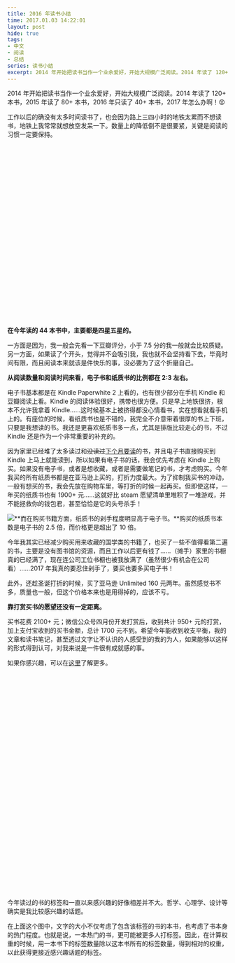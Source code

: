 ```yaml
---
title: 2016 年读书小结
time: 2017.01.03 14:22:01
layout: post
hide: true
tags:
- 中文
- 阅读
- 总结
series: 读书小结
excerpt: 2014 年开始把读书当作一个业余爱好，开始大规模广泛阅读。2014 年读了 120+ 本书，2015 年读了 80+ 本书，2016 年只读了 40+ 本书，2017 年怎么办啊！
---
```


2014 年开始把读书当作一个业余爱好，开始大规模广泛阅读。2014 年读了 120+ 本书，2015 年读了 80+ 本书，2016 年只读了 40+ 本书，2017 年怎么办啊！:rage:

工作以后的确没有太多时间读书了，也会因为路上三四小时的地铁太累而不想读书，地铁上我常常就想放空发呆一下。数量上的降低倒不是很要紧，关键是阅读的习惯一定要保持。

<style>
.chart {
    width: 100%;
    height: 400px;
}

#favoriate-tag {
    height: 500px;
}

@media (max-width: 600px) {
    .chart {
        height: 500px;
    }

    #general-chart {
        height: 700px;
    }
}
</style>

<div class="split"></div>

<div class="chart" id="general-chart"></div>

**在今年读的 44 本书中，主要都是四星五星的。**

一方面是因为，我一般会先看一下豆瓣评分，小于 7.5 分的我一般就会比较质疑。另一方面，如果读了个开头，觉得并不会吸引我，我也就不会坚持看下去，毕竟时间有限，而且阅读本来就该是件快乐的事，没必要为了这个折磨自己。

<div class="split"></div>

**从阅读数量和阅读时间来看，电子书和纸质书的比例都在 2:3 左右。**

电子书基本都是在 Kindle Paperwhite 2 上看的，也有很少部分在手机 Kindle 和豆瓣阅读上看。Kindle 的阅读体验很好，携带也很方便。只是早上地铁很挤，根本不允许我拿着 Kindle……这时候基本上被挤得都没心情看书，实在想看就看手机上的。有座位的时候，看纸质书也是不错的，我完全不介意带着很厚的书上下班，只要是我想读的书。我还是更喜欢纸质书多一点，尤其是排版比较走心的书，不过 Kindle 还是作为一个非常重要的补充的。

因为家里已经堆了太多读过和<del>没读过</del><ins>下个月要读</ins>的书，并且电子书直接购买到 Kindle 上马上就能读到，所以如果有电子书的话，我会优先考虑在 Kindle 上购买。如果没有电子书，或者是想收藏，或者是需要做笔记的书，才考虑购买。今年我买的所有纸质书都是在亚马逊上买的，打折力度最大。为了抑制我买书的冲动，一般有想买的书，我会先放在购物车里，等打折的时候一起再买。但即使这样，一年买的纸质书也有 1900+ 元……这就好比 steam 愿望清单里堆积了一堆游戏，并不能拯救你的钱包君，甚至恰恰是它的头号杀手！

<div class="split"></div>

<img class="post-img" src="{{ site.loadingImg }}" data-src="{{ site.url }}/img/post/2017-01-04-reading-report-01.jpg" />**而在购买书籍方面，纸质书的剁手程度明显高于电子书。**购买的纸质书本数是电子书的 2.5 倍，而价格更是超出了 10 倍。

今年我其实已经减少购买用来收藏的国学类的书籍了，也买了一些不值得看第二遍的书，主要是没有图书馆的资源，而且工作以后更有钱了……（摊手）家里的书橱真的已经满了，现在连公司工位书橱也被我放满了（虽然很少有机会在公司看）……2017 年我真的要忍住剁手了，要买也要多买电子书！

此外，还趁圣诞打折的时候，买了亚马逊 Unlimited 160 元两年。虽然感觉书不多，质量也一般，但这个价格本来也是用得掉的，应该不亏。

<div class="split"></div>

**靠打赏买书的愿望还没有一定距离。**

买书花费 2100+ 元；微信公众号四月份开发打赏后，收到共计 950+ 元的打赏，加上支付宝收到的买书金额，总计 1700 元不到。希望今年能收到收支平衡，我的文章和读书笔记，甚至透过文字让不认识的人感受到的我的为人，如果能够以这样的形式得到认可，对我来说是一件很有成就感的事。

如果你感兴趣，可以在<a href="{{ site.url }}/tip">这里</a>了解更多。


<div class="split"></div>

<div class="chart" id="favoriate-tag"></div>

今年读过的书的标签和一直以来感兴趣的好像相差并不大。哲学、心理学、设计等确实是我比较感兴趣的话题。

在上面这个图中，文字的大小不仅考虑了包含该标签的书的本书，也考虑了书本身的热门程度。也就是说，一本热门的书，更可能被更多人打标签。因此，在计算权重的时候，用一本书下的标签数量除以这本书所有的标签数量，得到相对的权重，以此获得更接近感兴趣话题的标签。



<script type="text/javascript">
    var loadJs = [[['{{ site.url }}/js/echarts.3.3.2.js', 'https://cdn.rawgit.com/ecomfe/echarts-wordcloud/master/dist/echarts-wordcloud.js'], function() {
        var charts = [];

        var generalChart = echarts.init(document.getElementById('general-chart'));
        generalChart.setOption({
            baseOption: {
                tooltip: {},
                title: [{
                    text: '2016 买书与评分统计',
                    left: 'center'
                }, {
                    text: '2016 年买书花费\n2101.06 元',
                    left: '71%',
                    top: '65%',
                    textAlign: 'center',
                    textBaseline: 'middle',
                    textStyle: {
                        fontSize: 15
                    },
                    backgroundColor: 'rgba(210, 250, 220, 0.5)'
                }, {
                    text: '读完\n44 本',
                    left: '27.5%',
                    top: '35%',
                    textAlign: 'center',
                    textBaseline: 'middle',
                    textStyle: {
                        fontSize: 20
                    }
                }],
                textStyle: {
                    fontSize: 14
                },
                series: [{
                    color: ['#d0648a', '#e593b0'],
                    type: 'pie',
                    startAngle: 23,
                    radius: ['42%', '49%'],
                    center: ['28%', '40%'],
                    data: [{
                        name: '纸质书读完',
                        value: 25
                    }, {
                        name: '电子书读完',
                        value: 19
                    }],
                    label: {
                        normal: {
                            formatter: '{b}：\n{c}本'
                        }
                    }
                }, {
                    color: ['#d0648a', '#e593b0'],
                    type: 'pie',
                    startAngle: 38,
                    radius: ['51%', '53%'],
                    center: ['28%', '40%'],
                    data: [{
                        name: '纸质书用时',
                        value: 60.9
                    }, {
                        name: '电子书用时',
                        value: 39.1
                    }],
                    label: {
                        normal: {
                            formatter: '{b}：\n{c}%'
                        }
                    },
                    labelLine: {
                        normal: {
                            length: 40
                        }
                    }
                }, {
                    color: ['#d0648a', '#e593b0'],
                    type: 'pie',
                    startAngle: 180,
                    radius: ['18%', '28%'],
                    center: ['65%', '75%'],
                    data: [{
                        name: '购买纸质书',
                        value: 51
                    }, {
                        name: '购买电子书',
                        value: 20
                    }],
                    label: {
                        normal: {
                            formatter: '{b}：\n{c}本'
                        }
                    },
                    labelLine: {
                        normal: {
                            length: 80
                        }
                    },
                    itemStyle: {
                        normal: {
                            opacity: 0.8
                        }
                    }
                }, {
                    color: ['#347268', '#22ccae'],
                    type: 'pie',
                    startAngle: 180,
                    radius: ['30%', '32%'],
                    center: ['71%', '70%'],
                    data: [{
                        name: '纸质书支出',
                        value: 1917.31
                    }, {
                        name: '电子书支出',
                        value: 183.75
                    }],
                    label: {
                        normal: {
                            formatter: '{b}：\n{c}元'
                        }
                    },
                    labelLine: {
                        normal: {
                            length: 40
                        }
                    }
                }, {
                    color: ['#347268', '#0e8a77', '#22a994', '#22ccae', '#63cdb9'],
                    type: 'pie',
                    radius: ['20%', '45%'],
                    center: ['28%', '40%'],
                    startAngle: 0,
                    data: [{
                        name: '一颗星',
                        value: 2
                    }, {
                        name: '两颗星',
                        value: 1
                    }, {
                        name: '三颗星',
                        value: 3
                    }, {
                        name: '四颗星',
                        value: 21
                    }, {
                        name: '五颗星',
                        value: 17
                    }],
                    label: {
                        normal: {
                            formatter: '{b}：\n{c}本'
                        }
                    },
                    labelLine: {
                        normal: {
                            length: 30
                        }
                    },
                    itemStyle: {
                        normal: {
                            opacity: 0.9
                        }
                    }
                }, {
                    name: '公众号打赏',
                    type: 'bar',
                    itemStyle: {
                        normal: {
                            color: '#22C3AA'
                        }
                    },
                    symbolSize: 6,
                    data: [974.39 - 23.68],
                    stack: 'income',
                    barWidth: 30,
                    label: {
                        normal: {
                            show: true,
                            position: 'inside',
                            formatter: function(obj) {
                                return obj.value + '元';
                            }
                        }
                    }
                }, {
                    name: '送羡辙书',
                    type: 'bar',
                    itemStyle: {
                        normal: {
                            color: '#AEE2D9'
                        }
                    },
                    symbolSize: 6,
                    data: [733.43],
                    stack: 'income',
                    barWidth: 30,
                    label: {
                        normal: {
                            show: true,
                            position: 'inside',
                            formatter: function(obj) {
                                return obj.value + '元';
                            }
                        }
                    }
                }, {
                    name: '实际买书花费',
                    type: 'bar',
                    itemStyle: {
                        normal: {
                            color: '#D0648A'
                        }
                    },
                    data: [2101.06],
                    barWidth: 30,
                    label: {
                        normal: {
                            show: true,
                            position: 'inside',
                            formatter: function(obj) {
                                return obj.value + '元';
                            }
                        }
                    }
                }],
                xAxis: {
                    show: false,
                    axisTick: {
                        show: false
                    },
                    inverse: true
                },
                yAxis: [{
                    show: false,
                    interval: 0,
                    nameLocation: 'end',
                    data: [
                        ' '
                    ],
                    axisTick: {
                        show: false
                    }
                }],
                grid: [{
                    left: '60%',
                    bottom: '60%',
                    top: 100,
                    right: 20
                }],
                legend: {
                    show: true,
                    data: ['公众号打赏', '送羡辙书', '实际买书花费'],
                    right: 15,
                    top: 20,
                    align: 'right',
                    orient: 'vertical'
                }
            },
            media: [{
                query: {
                    maxWidth: 600
                },
                option: {
                    title: [{
                        left: 'center'
                    }, {
                        left: '50%',
                        top: '57%'
                    }, {
                        left: '48%',
                        top: '22%'
                    }],
                    series: [{
                        radius: ['42%', '48%'],
                        center: ['50%', '25%']
                    }, {
                        radius: ['51%', '53%'],
                        center: ['50%', '25%'],
                        labelLine: {
                            normal: {
                                length: 40
                            }
                        }
                    }, {
                        startAngle: 180,
                        radius: ['28%', '38%'],
                        center: ['50%', '60%'],
                        labelLine: {
                            normal: {
                                length: 30
                            }
                        }
                    }, {
                        startAngle: -90,
                        radius: ['40%', '42%'],
                        center: ['50%', '60%'],
                        labelLine: {
                            normal: {
                                length: 10
                            }
                        }
                    }, {
                        radius: ['25%', '45%'],
                        center: ['50%', '25%'],
                        labelLine: {
                            normal: {
                                length: 30
                            }
                        }
                    }],
                    grid: [{
                        left: 20,
                        bottom: 30,
                        top: '80%',
                        right: 20
                    }],
                    legend: {
                        left: 'center',
                        bottom: 5,
                        align: 'left',
                        orient: 'horizontal'
                    }
                }
            }]
        });
        charts.push(generalChart);

        var favoriateChart = echarts.init(document.getElementById('favoriate-tag'));
        var colors = ['#555', '#fff'];
        var rightBook = '{{ site.url}}/img/post/2017-01-04-reading-report-right.png';
        var leftBook = '{{ site.url}}/img/post/2017-01-04-reading-report-left.png';

        var bookBg = '{{ site.url}}/img/post/2017-01-04-reading-report-book.png';

        var tagsAll = '{{ site.url}}/media/post/2017-01-04-reading-report-tags.json';
        var tagsRead = '{{ site.url}}/media/post/2017-01-04-reading-report-tagsRead.json';

        favoriateChart.setOption({
            title: {
                text: '羡辙豆瓣读书 tag',
                bottom: 0,
                left: 'center'
            },
            series: [{
                type: 'wordCloud',
                gridSize: 20,
                sizeRange: [12, 45],
                rotationRange: [0, 0],
                shape: 'circle',
                data: [],
                left: 50,
                width: '45%',
                top: 60,
                height: '72%',
                textStyle: {
                    normal: {
                        color: '#555'
                    },
                    emphasis: {
                        color: '#109b85'
                    }
                }
            }, {
                type: 'wordCloud',
                gridSize: 20,
                sizeRange: [12, 45],
                rotationRange: [0, 0],
                shape: 'circle',
                data: [],
                left: '52%',
                width: '45%',
                top: 60,
                height: '72%',
                textStyle: {
                    normal: {
                        color: colors[1]
                    },
                    emphasis: {
                        color: '#109b85'
                    }
                }
            }, {
                type: 'scatter',
                data: [],
                color: [colors[0]],
                name: '所有读过想读的书'
            }, {
                type: 'scatter',
                data: [],
                color: [colors[1]],
                name: '2016读过的书'
            }],
            legend: {
                data: ['所有读过想读的书', '2016读过的书'],
                show: true
            },
            xAxis: {
                type: 'value',
                show: false
            },
            yAxis: {
                type: 'value',
                show: false
            },
            graphic: {
                elements: [{
                    type: 'image',
                    style: {
                        image: bookBg,
                        width: $('#favoriate-tag').width() - 60,
                        x: 30,
                        y: 55,
                        height: $('#favoriate-tag').height() - 100
                    }
                }]
            }
        });
        var tagsAllData = [];
        var tagsReadData = [];
        $.getJSON(tagsAll, function (data) {
            for (var name in data) {
                tagsAllData.push({
                    name: name,
                    value: data[name]
                });
            }

            $.getJSON(tagsRead, function (data) {
                for (var name in data) {
                    tagsReadData.push({
                        name: name,
                        value: data[name]
                    });
                }
            
                loadImage();
            });
        });
        // load mask image
        function loadImage() {
            var leftImage = new Image();
            leftImage.onload = imageLoaded;
            leftImage.src = leftBook;
            
            var rightImage = new Image();
            rightImage.onload = imageLoaded;
            rightImage.src = rightBook;
            
            var loadedCnt = 0;
            function imageLoaded() {
                ++loadedCnt;
                if (loadedCnt === 2) {
                    favoriateChart.setOption({
                        series: [{
                            maskImage: leftImage,
                            data: tagsAllData
                        }, {
                            maskImage: rightImage,
                            data: tagsReadData
                        }]
                    });
                }
            }
        }

        window.onresize = function () {
            for (var i = 0; i < charts.length; ++i) {
                charts[i].resize();
            }
        };
    }]];
</script>
